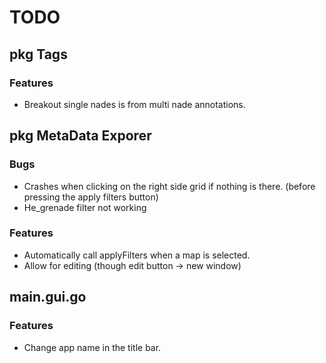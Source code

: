 # TODO

## pkg Tags

### Features
- Breakout single nades is from multi nade annotations.

## pkg MetaData Exporer

### Bugs
- Crashes when clicking on the right side grid if nothing is there. (before pressing the apply filters button)
- He_grenade filter not working

### Features

- Automatically call applyFilters when a map is selected.
- Allow for editing (though edit button -> new window)

## main.gui.go

### Features
- Change app name in the title bar.

